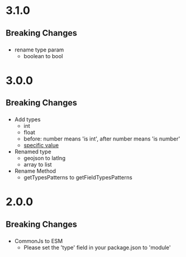 # 3.1.0

## Breaking Changes

###

- rename type param
  - boolean to bool

# 3.0.0

## Breaking Changes

###

- Add types
  - int
  - float
  - before: number means 'is int', after number means 'is number'
  - [specific value](https://github.com/cilly-yllic/firestore-document-type-patterns#ex5-specific-value)
- Renamed type
  - geojson to latlng
  - array to list
- Rename Method
  - getTypesPatterns to getFieldTypesPatterns

# 2.0.0

## Breaking Changes

###

- CommonJs to ESM
  - Please set the 'type' field in your package.json to 'module'
